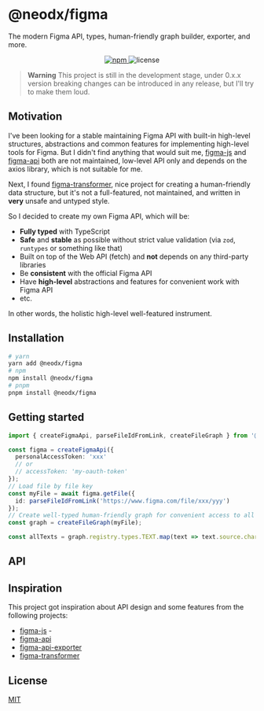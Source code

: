 # @neodx/figma

The modern Figma API, types, human-friendly graph builder, exporter, and more.

<div align="center">
  <a href="https://www.npmjs.com/package/@neodx/log">
    <img src="https://img.shields.io/npm/v/@neodx/figma.svg" alt="npm" />
  </a>
  <img src="https://img.shields.io/npm/l/@neodx/figma.svg" alt="license"/>
</div>

> **Warning**
> This project is still in the development stage, under 0.x.x version breaking changes can be introduced in any release, but I'll try to make them loud.

## Motivation

I've been looking for a stable maintaining Figma API with built-in high-level structures, abstractions and common features for implementing high-level tools for Figma.
But I didn't find anything that would suit me, [figma-js](https://github.com/jemgold/figma-js) and [figma-api](https://github.com/didoo/figma-api) both are not maintained, low-level API only and depends on the axios library, which is not suitable for me.

Next, I found [figma-transformer](https://github.com/figma-tools/figma-transformer), nice project for creating a human-friendly data structure, but it's not a full-featured, not maintained, and written in **very** unsafe and untyped style.

So I decided to create my own Figma API, which will be:

- **Fully typed** with TypeScript
- **Safe** and **stable** as possible without strict value validation (via `zod`, `runtypes` or something like that)
- Built on top of the Web API (fetch) and **not** depends on any third-party libraries
- Be **consistent** with the official Figma API
- Have **high-level** abstractions and features for convenient work with Figma API
- etc.

In other words, the holistic high-level well-featured instrument.

## Installation

```bash
# yarn
yarn add @neodx/figma
# npm
npm install @neodx/figma
# pnpm
pnpm install @neodx/figma
```

## Getting started

```ts
import { createFigmaApi, parseFileIdFromLink, createFileGraph } from '@neodx/figma';

const figma = createFigmaApi({
  personalAccessToken: 'xxx'
  // or
  // accessToken: 'my-oauth-token'
});
// Load file by file key
const myFile = await figma.getFile({
  id: parseFileIdFromLink('https://www.figma.com/file/xxx/yyy')
});
// Create well-typed human-friendly graph for convenient access to all file data
const graph = createFileGraph(myFile);

const allTexts = graph.registry.types.TEXT.map(text => text.source.characters);
```

## API

## Inspiration

This project got inspiration about API design and some features from the following projects:

- [figma-js](https://github.com/jemgold/figma-js) -
- [figma-api](https://github.com/didoo/figma-api)
- [figma-api-exporter](https://github.com/slawomirkolodziej/figma-api-exporter)
- [figma-transformer](https://github.com/figma-tools/figma-transformer)

## License

[MIT](https://github.com/secundant/neodx/blob/main/LICENSE)
